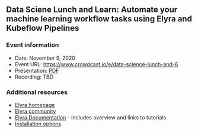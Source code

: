 ## Data Sciene Lunch and Learn: Automate your machine learning workflow tasks using Elyra and Kubeflow Pipelines

### Event information

- Date: November 9, 2020
- Event URL: https://www.crowdcast.io/e/data-science-lunch-and-6
- Presentation: [PDF](introduction_to_elyra.pdf)
- Recording: TBD

### Additional resources

- [Elyra homepage](https://github.com/elyra-ai/elyra) 
- [Elyra community](https://github.com/elyra-ai/elyra#contributing-to-elyra)
- [Elyra Documentation](https://elyra.readthedocs.io/en/latest/) - includes overview and links to tutorials
- [Installation options](https://elyra.readthedocs.io/en/latest/getting_started/installation.html)
